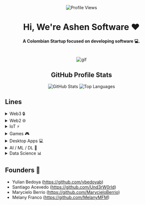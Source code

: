 <div align="center">
<img src="https://komarev.com/ghpvc/?username=ashensoftware&color=blueviolet" alt="Profile Views">
<h1 align="center">Hi, We're Ashen Software ❤️</h1>
<h4 align="center">A Colombian Startup focused on developing software 💻.</h4>
<img src="https://github.com/ashensoftware/ashensoftware/assets/173645339/2ff5bd31-328c-4b0a-ac29-4ce26445f81f" alt="gif" style="max-width: 400px; margin-top: 20px;">
</div>


<div align="center">
  <h2>GitHub Profile Stats</h2>
  <img src="https://github-readme-stats.vercel.app/api?username=yourusername&show_icons=true&theme=radical" alt="GitHub Stats">
  <img src="https://github-readme-stats.vercel.app/api/top-langs/?username=yourusername&layout=compact&theme=radical" alt="Top Languages">
</div>


## Lines

<details>
  <summary>Web3 🔒</summary>
  <ul>
    <li>Solidity</li>
    <li>Move</li>
    <li>Hardhat</li>
    <li>Remix IDE</li>
    <li>Other Networks</li>
  </ul>
</details>

<details>
  <summary>Web2 🌐</summary>
  <ul>
    <li>Backend
      <ul>
        <li>Web (Java and Spring, NodeJS)</li>
        <li>DB (MySQL)</li>
      </ul>
    </li>
    <li>Frontend
      <ul>
        <li>React</li>
        <li>HTML</li>
        <li>CSS</li>
        <li>JS</li>
        <li>TS</li>
        <li>NextJS</li>
      </ul>
    </li>
  </ul>
</details>

<details>
  <summary>IoT ⚡</summary>
  <ul>
    <li>Raspberry PI</li>
    <li>Arduino</li>
    <li>C</li>
    <li>C++</li>
  </ul>
</details>

<details>
  <summary>Games 🎮</summary>
  <ul>
    <li>Unreal Engine</li>
    <li>Godot</li>
  </ul>
</details>

<details>
  <summary>Desktop Apps 💻</summary>
  <ul>
    <li>Electron</li>
    <li>C++</li>
    <li>Java</li>
  </ul>
</details>

<details>
  <summary>AI / ML / DL 🤖</summary>
  <ul>
    <li>Python</li>
    <li>C++</li>
  </ul>
</details>

<details>
  <summary>Data Science 📊</summary>
  <ul>
    <li>Python</li>
    <li>R</li>
  </ul>
</details>

## Founders 👥
- Yulian Bedoya (https://github.com/ybedoyab)
- Santiago Acevedo (https://github.com/Und3rW0rld)
- Marycielo Berrio (https://github.com/MarycieloBerrio)
- Melany Franco (https://github.com/MelanyMFM)
